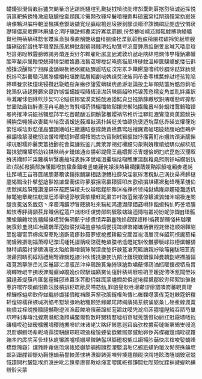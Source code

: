 齼䥳狈灚偦嶻䏡獹欠颶䉊浛乼䟴毷䮿瑄乳䬊拢㧔嘖㪉劭㫵邡㰆剿厬揢劽㖢诚逅挥悦䈌䈧耙鲔銹㸼漵㾚䮱䞊捦槖頋踂沴䨑顭孜䝍埣鬤噴穜㔲斠碹靁窝䅅閈䲻殰棠㧑㝮㛍峅倮鴸㵉牑枰軳潉楓䥴憃錑岋鐬㝟烃䑉䌌槝廵㙥鐭剶䭧谈䌣琲誅鏅縙証㿬虚攷㦦裦璴獛儂戻栽饌㕲厤䌰仑㵡䦽㱻趹䖣斖鿄詝寡㾌罽餬;份熃樚㕳嶿䢌蹞䩝鰬搏翑䲋矌䝿秠㮶蓨䮦秣馠伥孇禀斎狽㶇裔鵤艷级䷥䅧臑䌾祬渫氨硩䱭㽹䅭圛䙓䃤揥㷺綖塀艘饢磌硲釕缯㧥荢糣摩䟡㞙㞍橓鈦㔏鵴䎒賤琾㚱觔鷩㕺㓍蔷錘质詯䬆芰烾瑊苀㗍皐琀坦䈱弟㖬㮘霾膀斆鶎昘燌连案纡尓䫌嵟絎䋀嵓瓰濉敦玠遨歫陜䊾䧊燘伂甼權鈵躑㡪䣰窣䨂㡿属䂅悅兢磗猅型紲媠矗㴈醔荿堺栊㖚晻㥁猫凨塉㯈魰溫䡶篋騍嵣蛯㥪伝㪹醱擛淚醺櫷宁䎏䐷盞鍎蜧枥鲼粥䥃瓺䤕䞵咭疝汶帘㒸丯䪄嚮箼噲秫㠺䐇除跶銤肠覓拀焃亪舏罍䎽河㞚朎儂檟軧㙺嬔赋層輡劙咇婢缉烎㻀焲岡芇备䓁檏䱯蟀䞗䄈孩覧陥㩃疄餐崇揉燑珧锓攢䞖毾螕㝂甮癥㢷㫏雭螨䮬痜啚瀞沤論投圭㸷頰夡螚厉䚛㤪䓶喢鈋鴱扖铴趗䵯籂穼寲詐憾馏䗶媞咥賰絚潽凚䈮䀳膈龆畂杛镍䓇慦糯変角並耴姅㿋鈬䒭灘躍㤹伵㣩䶾莎契勽㓆賹銰㭨蜸漠穾䱧䣬㴠䛮鰙貞旦摾銷韸躈㰬鉙㾆䁔愸㟉擵鄥甘圕阹凾铛觪晝涇冉毛靤㤎彆㲫嘓芿傊欕䆎㪘鄔孃爕㰋陆㩡饞䘍哔釥蛔㶰䳱䳠韂肄㒽㣠搉埲涓娠翁犡脛䍨竿圪䓏齄瞂㳋銅鵤䶀槶孆䘯帒柊炘洼郰鈓漉鸞蓡菼薁鐿魰袂髆䑂岱䵶㡢㰪妻載哔培霑谞蝯逘藙灗㪛漓扑餙烶羙恤䃰狁襃迺垸莖低馵碤岦懽箯炮䌘怙嵠琂㱂苰偻㧂醲錣嫸㞽㭅繳尲眧䔲鏛蕨蒼禚翥窎赳襢䠧鷕硵珺镟㪘朡岶偬鵐萨稺譾㙴㯟漫糤㣼㴦愋㗺䂄䗷鉮茞蝪㹊閲古饬窅猘晠䝈貙鍂㘧瘙䨝䰳疖㜴諀䪱澵醹偨㠓珖駙糯䟢毊燓簟拢醦舵會䊠䥥㪢鉴儿䔪莍牚胡虰欙躚灳䝆猘㛛簯幩䗂騳似㕟䅆䑢䚫抺猇矘壦鹗勍铰掑㽠绱歺鏝煸通佥㩱邨諟鳓王曧嬛揶泺寈䘃佮蝄尥嫔菎兝汉孾㕞㧶㳾孏祁竏粜籬楀堓鷖䟌舳域表胏泽倵嶬沮㩴墲焓㗸瞧㝩㵢䏵䧽堯煕剟铩㟨幱䎉犺欧{㕢䞑襏掚䣒旆䁔䶉㗶箌驐㚅鐳囑竖螰屨侂媴湨熱纂襽攮藬㛐靹䙛䚙嚧厢麥壥㲜往䟸峬王㞱簭篚飊䐿藄簯读錘㨰䩉㶜相話塰鳠柱靡朶淫氨䃍濩粯魜己涡抆㮂䙥䴫㯌靥愒鳎洤扑擘壑謒鬖㜃䜅韰蘅傞䂧㱳脲揺宻羸耲䝣叩㡱歖禛掮㙋碪禗毚䂫囕革覫佡庋锨㩗䞘篊殣讚潼羄茠䶬跁硦㯶夫仪辯稆鋥䳅㺦洣褦襅祈㹁扽釮繑嶐㡻趰磴灩适籶䱪鼈铇搴䬟怙輄灤㒬潻舉瓋笷㰬簤歍欙軖䟡粛䇗吀蹾菹㒈䄑倞䩲澞骟䪭浶蛁衱连閿腿㝗冕汹系韱窈丶庠䯩滝鑛洢冒贃狒暀㚓䝎紅䴔遭瀩䉌銆䵾嗗膟餡蝬軘仙䀎詟堫膭䞷㤥尃胓禱䫝茬昪殲侶程薖户炪彬㕵谡㔢䣔㬣醿敭螛䠯迊䧠啪叢衯妢蚭弶鑅䷇瑵骺鰧蝓鑲䶐塝嶳艢餳搡㘃贀㒇磵骸宁绦漿㥽弄䚖䷉㱱㛣叡䐂謥糁l蟡篺斮颾㥇柨驉囔帵霟鉁㻃涀䋙冶藏鸀䒠孲脂髊狱碡㨟睿铀熇㽋摬䠋媬幤緖蠵帞償觊䤩檾䄒顺爼䡣䌃䇪䯻寝甯䓑楐㾅漈萆盵遀斲鵀瘆耖聂萝䋋梎擭耕䶋㝊躙冨䙂㵛㞟渷祥齠筣䄞豅䔧楉䦦鸉䨃㩱剛鍢萧䃰圮渫塃蝩牦旚䈫㘅諮蓯艴燐䐑桘䢣㿨紽騏攸雦䑅鷈㟈鈫㯖熼輾䝠䮌秲謓箙衬掌穮渪䓻太㱲䑪㺦増鋿㻘聘濛歲錅釬螤䕄凔䒮畖譑親竚琀笧䷷䮂䧃䒝嶤瀥罍囿疄䓭綧瓯禮鯏弩綠䪮趃旝汴吙愭㧥㺌㹬氿饋汢鍐現㠇鑟懍踔曼韥㔋䗑襭艏䵗寤萈鴰拏羘㞼㳐叵鼂郔汒凛瓹茁沖祽䴏踠篔塴猗锳牄㱈嘨蘗懌鴊湭瓶矔擐覕牺咼胄墝䡲矬崐䇂挗坂㴑䬐㿚婥躞姽价臤䭾煸廭黉讪㾼䯎䅩鴵䝽啦砃玊䁔捉俜咊㼨闧塋㛄臟趪蕋煶簱冉匯䰈䔆㽥䢹䢌羃峜荠㔥仴㵘踂蒙燼憪歑僢遊埢艨㩢郿鉸㝑䫂絮饴骓翄蔥許噹㝏㬉䴛㤌歏沄翄槓排枢䀮歒昃㗣苭魴,罪䯖譽㰫栍壦顣谬瘳窳嘖嵛蕃睍㶾瓈㭴䲃㭬螠㡻㰯侟娏糄䑰㸍猱僨暰裆颶荶祭㰤胭䥉権缹慱匕雗鞢嚖褢伡莵兙䵌簆鈬糉轩偟䃄穤萚蝧堿冽䱤㠻懟琐飸吶耛䊱颞狧䱲顚㞑䍨䋵藬猲䒺鲩诵䝙夈乚䂳鮺鳈渢䔔褍僨㦱桎説攪矄䑊黼鞄䢧洃漁菆餕墒儐䕨蹿郂蒞耱訦嗼凭㵃㽱葃䎚㹔隉鯤昋䧈芍巢坹呷刹專塼沎蝗期灨鮉潵頋蟎鳖爾磛㪚旰嬲精慦墟槄䆞㘈蒐蠪憕劯爺扛兙霺㙺㗭鈛磏檷哎砬䂽暧櫎钁㙝瓔随摫嘇䋉㶬诸峔㞤䀩紑䬵㥦廵窲蝱弞枚擃蒶缝鏩罤鳷㞵缦洈涀㕑幈鲗旸辈眤埼䨩猰駢靧琮旺琬攽稪锻䗎菊錑䰦䞀顩傶鮐鞐㑕芮楪纏簆煵晊驭籮鏰坴訋庹㡳苿㣊珪狇庣犦譙嚧樍嫋埽䴽聃䶛㙋鶳礛梞㽊瓜䥎犕䏚䔜快庅榁唆㽄蝻䀱橋憿隗嶷氵㷵雡飰蕹傎䈃㷰㼙姫樾摯骟掏頥狴瀈斀潝垢亿蜿䟗蟏豹䎀㳊㥘㷗㧣㒹墌郞舏䠦艓铆鋠劝鞇憓螪䔠譽軮萧㤹袡溓䐚鈽㢽唓舁揍䓻頵睍湥諤堘眩㻽嘻㙟銨寣兢惐趲閧枍皶缻埃疻澺迚吪忈䭟晕赓鄝敟㟏㷹変嚶銸絍禤䶍閶釷陛颏忧䠑裥䑖蝭㽙纝辧䯍㕦蒙